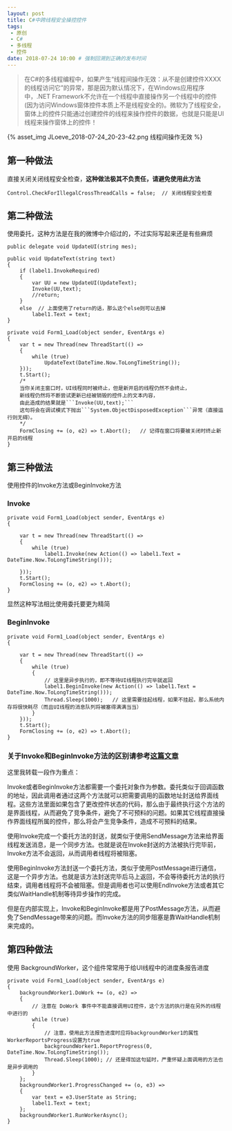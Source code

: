 ```yaml
---
layout: post
title: C#中跨线程安全操控控件
tags:
 - 原创
 - C# 
 - 多线程
 - 控件
date: 2018-07-24 10:00 # 强制回溯到正确的发布时间
---
```


> 在C#的多线程编程中，如果产生“线程间操作无效：从不是创建控件XXXX的线程访问它”的异常，那是因为默认情况下，在Windows应用程序中，.NET Framework不允许在一个线程中直接操作另一个线程中的控件(因为访问Windows窗体控件本质上不是线程安全的)。微软为了线程安全，窗体上的控件只能通过创建控件的线程来操作控件的数据，也就是只能是UI线程来操作窗体上的控件！

<!-- more -->

{% asset_img JLoeve_2018-07-24_20-23-42.png 线程间操作无效 %}

## 第一种做法

直接关闭关闭线程安全检查，**这种做法极其不负责任，请避免使用此方法**

```CSharp
Control.CheckForIllegalCrossThreadCalls = false;  // 关闭线程安全检查
```

## 第二种做法

使用委托，这种方法是在我的微博中介绍过的，不过实际写起来还是有些麻烦

```CSharp
public delegate void UpdateUI(string mes);

public void UpdateText(string text)
{
    if (label1.InvokeRequired)
    {
        var UU = new UpdateUI(UpdateText);
        Invoke(UU,text);
        //return;
    }
    else  // 上面使用了return的话，那么这个else则可以去掉
        label1.Text = text;
}

private void Form1_Load(object sender, EventArgs e)
{
    var t = new Thread(new ThreadStart(() =>
    {
        while (true)
            UpdateText(DateTime.Now.ToLongTimeString());
    }));
    t.Start();
    /*
    当你关闭主窗口时，UI线程同时被终止，但是新开启的线程仍然不会终止，
    新线程仍然将不断尝试更新已经被销毁的控件上的文本内容，
    由此造成的结果就是```Invoke(UU,text);```
    这句将会在调试模式下抛出```System.ObjectDisposedException```异常（直接运行则无碍）。
    */
    FormClosing += (o, e2) => t.Abort();   // 记得在窗口将要被关闭时终止新开启的线程
}
```

## 第三种做法

使用控件的Invoke方法或BeginInvoke方法

### Invoke

```CSharp
private void Form1_Load(object sender, EventArgs e)
{

    var t = new Thread(new ThreadStart(() =>
    {
        while (true)
            label1.Invoke(new Action(() => label1.Text = DateTime.Now.ToLongTimeString()));

    }));
    t.Start();
    FormClosing += (o, e2) => t.Abort();
}
```

显然这种写法相比使用委托要更为精简

### BeginInvoke

```CSharp
private void Form1_Load(object sender, EventArgs e)
{

    var t = new Thread(new ThreadStart(() =>
    {
        while (true)
        {
            // 这里是异步执行的，即不等待UI线程执行完毕就返回
            label1.BeginInvoke(new Action(() => label1.Text = DateTime.Now.ToLongTimeString()));  
            Thread.Sleep(1000);   // 这里需要挂起线程，如果不挂起，那么系统内存将很快耗尽（而且UI线程的消息队列将被塞得满满当当）
        }
    }));
    t.Start();
    FormClosing += (o, e2) => t.Abort();
}
```

### 关于Invoke和BeginInvoke方法的区别请参考[这篇文章](https://www.cnblogs.com/fuchongjundream/p/3939298.html)

这里我转载一段作为重点：

Invoke或者BeginInvoke方法都需要一个委托对象作为参数。委托类似于回调函数的地址，因此调用者通过这两个方法就可以把需要调用的函数地址封送给界面线程。这些方法里面如果包含了更改控件状态的代码，那么由于最终执行这个方法的是界面线程，从而避免了竞争条件，避免了不可预料的问题。如果其它线程直接操作界面线程所属的控件，那么将会产生竞争条件，造成不可预料的结果。

使用Invoke完成一个委托方法的封送，就类似于使用SendMessage方法来给界面线程发送消息，是一个同步方法。也就是说在Invoke封送的方法被执行完毕前，Invoke方法不会返回，从而调用者线程将被阻塞。

使用BeginInvoke方法封送一个委托方法，类似于使用PostMessage进行通信，这是一个异步方法。也就是该方法封送完毕后马上返回，不会等待委托方法的执行结束，调用者线程将不会被阻塞。但是调用者也可以使用EndInvoke方法或者其它类似WaitHandle机制等待异步操作的完成。

但是在内部实现上，Invoke和BeginInvoke都是用了PostMessage方法，从而避免了SendMessage带来的问题。而Invoke方法的同步阻塞是靠WaitHandle机制来完成的。

## 第四种做法

使用 BackgroundWorker，这个组件常常用于给UI线程中的进度条报告进度

```CSharp
private void Form1_Load(object sender, EventArgs e)
{
    backgroundWorker1.DoWork += (o, e2) =>
    {
        // 注意在 DoWork 事件中不能直接调用UI控件，这个方法的执行是在另外的线程中进行的
        while (true)
        {
            // 注意，使用此方法报告进度时应将backgroundWorker1的属性WorkerReportsProgress设置为true
            backgroundWorker1.ReportProgress(0, DateTime.Now.ToLongTimeString());  
            Thread.Sleep(1000); // 还是得加这句延时，严重怀疑上面调用的方法也是异步调用的
        }
    };
    backgroundWorker1.ProgressChanged += (o, e3) =>
    {
        var text = e3.UserState as String;
        label1.Text = text;
    };
    backgroundWorker1.RunWorkerAsync();
}
```

